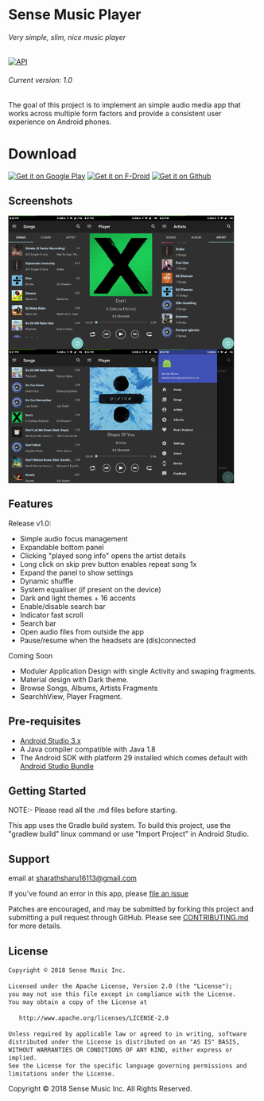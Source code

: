 Sense Music Player 
===========================
###### Very simple, slim, nice music player
[![API](https://img.shields.io/badge/API-21%2B-blue.svg?style=flat-square)](https://android-arsenal.com/api?level=21)

###### Current version: 1.0


The goal of this project is to implement an simple audio media app that works
across multiple form factors and provide a consistent user experience
on Android phones.

# Download

[<img alt="Get it on Google Play" height="80" src="https://play.google.com/intl/en_us/badges/images/generic/en_badge_web_generic.png">](https://play.google.com/store/apps/details?id=in.sensemusic.sense)
[<img alt="Get it on F-Droid" height="80" src="https://gitlab.com/fdroid/artwork/raw/master/badge/get-it-on.png">](https://gitlab.com/fdroid/rfp/issues/1080)
[<img alt="Get it on Github" height="80" src="https://raw.githubusercontent.com/flocke/andOTP/master/assets/badges/get-it-on-github.png">](https://github.com/Sharath16113/Music_player/releases)

Screenshots
-----------

<div style="display:flex;">
<img alt="App image" src="metadata/screenshots/home.png" width="30%">
<img alt="App image" src="metadata/screenshots/player.png" width="30%">
<img alt="App image" src="metadata/screenshots/artist.png" width="30%">
</div>
<div style="display:flex;">
<img alt="App image" src="metadata/screenshots/songs.png" width="30%">
<img alt="App image" src="metadata/screenshots/player2.png" width="30%">
<img alt="App image" src="metadata/screenshots/drawer.png" width="30%">
</div>

Features
--------

Release v1.0:
* Simple audio focus management
* Expandable bottom panel
* Clicking "played song info" opens the artist details
* Long click on skip prev button enables repeat song 1x
* Expand the panel to show settings
* Dynamic shuffle 
* System equaliser (if present on the device)
* Dark and light themes + 16 accents
* Enable/disable search bar
* Indicator fast scroll 
* Search bar
* Open audio files from outside the app
* Pause/resume when the headsets are (dis)connected

Coming Soon
- Moduler Application Design with single Activity and swaping fragments.
- Material design with Dark theme.
- Browse Songs, Albums, Artists Fragments
- SearchhView, Player Fragment.

Pre-requisites
--------------

- [Android Studio 3.x](https://developer.android.com/studio/index.html)
- A Java compiler compatible with Java 1.8
- The Android SDK with platform 29 installed which comes default with [Android Studio Bundle](https://developer.android.com/studio/index.html)

Getting Started
---------------

NOTE:- Please read all the .md files before starting.

This app uses the Gradle build system. To build this project, use the
"gradlew build" linux command or use "Import Project" in Android Studio.

Support
-------
email at sharathsharu16113@gmail.com

If you've found an error in this app, please
[file an issue](https://github.com/Sharath16113/Music_player/issues)

Patches are encouraged, and may be submitted by forking this project and
submitting a pull request through GitHub. Please see [CONTRIBUTING.md](CONTRIBUTING.md) for more
details.


License
-------
    Copyright © 2018 Sense Music Inc.
    
    Licensed under the Apache License, Version 2.0 (the "License");
    you may not use this file except in compliance with the License.
    You may obtain a copy of the License at
    
       http://www.apache.org/licenses/LICENSE-2.0
    
    Unless required by applicable law or agreed to in writing, software
    distributed under the License is distributed on an "AS IS" BASIS,
    WITHOUT WARRANTIES OR CONDITIONS OF ANY KIND, either express or implied.
    See the License for the specific language governing permissions and
    limitations under the License.

Copyright © 2018 Sense Music Inc. All Rights Reserved.



